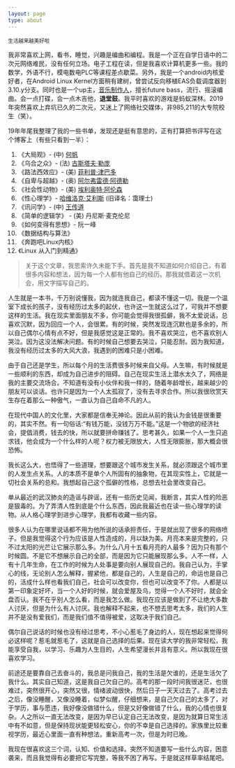 ```yaml
---
layout: page
type: about
---
```


  	生活越来越美好啦

​	   我非常喜欢上网，看书，睡觉，兴趣是编曲和编程。我是一个正在自学日语中的二次元网络难民，没有任何立场。电子工程在读，但是我喜欢计算机更多一些。我的数学，外语不行，模电数电PLC等课程差点歇菜。另外，我是一个android内核爱好者，在Android Linux Kernel方面稍有建树，曾尝试反向移植EAS负载调度器到3.10.y分支。同时也是一个up主，[音乐制作人](https://music.163.com/#/song?id=1418179755)，擅长future bass，流行、摇滚编曲。会一点打碟，会一点木吉他，**退堂鼓**。我平时喜欢的游戏是蚂蚁深林。2019年突然喜欢上弃坑已久的二次元，又迷上了网络社交媒体，非985,211的大专院校生（笑）。

19年年尾我整理了我的一些书单，发现还是挺有意思的，正有打算把书评写在这个博客上（有些只看到一半）：

1. 《大局观》- (中) [何帆](https://zh.wikipedia.org/zh-hans/%E4%BD%95%E5%B8%86)
2. 《乌合之众》- (法) [古斯塔夫·勒庞](https://zh.wikipedia.org/wiki/古斯塔夫·勒庞)
3. 《路法西效应》- (美) [菲利普·津巴多](https://zh.wikipedia.org/wiki/菲利普·津巴多)
4. 《自卑与超越》- (奥) [阿尔弗雷德·阿德勒](https://zh.wikipedia.org/wiki/阿尔弗雷德·阿德勒)
5. 《社会性动物》- (美) [埃利奥特·阿伦森](https://en.wikipedia.org/wiki/Elliot_Aronson)
6. 《性心理学》- [哈维洛克·艾利斯](https://zh.wikipedia.org/wiki/哈维洛克·艾利斯) (旧译名：霭理士)
7. 《讯问学》- (中) [王传道](https://docs.google.com/document/d/1jZgxwWI9waIvLh6HsFaxzpTBgBcZxsXSpmVXQjzGMRo/edit)
8. 《简单的逻辑学》 - (美) 丹尼斯·麦克伦尼
9. 《如何变得有思想》- 阮一峰
10. 《数据结构与算法》
11. 《奔跑吧Linux内核》
12. 《Linux 从入门到精通》



> 关于这个文章，我思索许久未能下手。首先是我不知道如何介绍自己，有着很多内容和想法，因为每一个人都有他自己的经历。那我就借着这一次机会，用文字描写自己的。

​		人生就是一本书，千万别说懂我，因为就连我自己，都读不懂这一切。我是一个温室下成长的孩子，没有经历过太多的起伏，也许这一生就这么过了，可我并不想要这样的生活。我在现实里面朋友不多，你可能会觉得我很孤僻，我不太爱说话，总喜欢沉默，因为回应一个人，会很累。有的时候，突然发现连沉默也是多余的，所以自己偶尔心情有点不好，但是我感觉这是正常的。我不喜欢哭泣，也不喜欢别人哭泣。因为这没法解决问题。有的时候自己想要去哭泣，只能忍耐。因为我知道，我没有经历过太多的大风大浪，我遇到的困难只是小困难。

​		由于自己还是学生，所以每个月的生活费很多时候来自父母。人生嘛，有时候就是一些顺利的东西，却成为自己进步的阻碍。自己在现实生活上潜水太久了，网络是我的主要交流场合。不知道有没有小伙伴和我一样的，随着年龄增长，越来越少的朋友可以谈话。也许只是因为一个人太孤寂了，没有去寻求合作。所以我很欣赏天生存在着那么一种傲气，一直认为自己自命不凡的人。

​		在现代中国人的文化里，大家都是信奉无神论。因此从前的我认为金钱是很重要的，其实不然。有一句俗话:“有钱万能，没钱万万不能。”这是一个物欲的经济社会，提倡消费，钱去的快，所以就要拼命赚钱了。思考甚久，如果一个人一生只追求钱，他会成为一个什么样的人呢？权力被无限放大，人性无限膨胀，那大概会很恐怖。

​		我长这么大，也悟得了一些道理，想要跟这个城市发生关系，就必须跟这个城市里的人发生点关系。人的本质不是单个人所固有的抽象物，在其现实性上，它就是一切社会关系的总和。我想起自己这个孤僻的性格，总想去社会里改变自己。

​		单从最近的武汉肺炎的造谣与辟谣，还有一些历史见闻，我断言，其实人性的险恶是狠毒的。为了弄清人性到底是个什么东西，因此我最近也在读一些心理学的读物。从人格心理学到进步心理学，我都有收藏一些内容。

​		很多人认为在哪里说话都不用为他所说的话承担责任，于是就出现了很多的网络喷子。但是我觉得这个行为应该是人性造成的，月以缺为美。月亮本来是完整的，只不过太阳的光芒让它展示那么多。为什么八月十五看月亮的人最多？因为只有那个时候圆。不是它不想展示自己的全部，而是因为它只能展现那么多。人不一样，人有十几年生命，在工作的时候为人处事是要向别人展现自己的。我自己认为，手掌心的线，无论别人怎么解释，握紧他，都是自己的，人生是自己的，命运也是自己的，活成什么样也看我们自己，社会可以改变你，但也可以改变不了你。人都是以第一印象定好坏，当一个人好的时候，就会爱屋及乌，觉得一个人不好时，就会全盘否认。我不在乎别人怎么看，而是我怎么做。我现在应该是做到了不让绝大多数人讨厌，但是为什么有人讨厌。我也解释不起来，也不想去思考太多，我们的人生并不是没有爱我们，而是我们值不值得被爱，这取决于我们自己。

​		偶尔自己说话的时候也没有经过思考，不小心惹毛了身边的人，现在想起来觉得何必这样呢？惹毛就惹毛了，这就是自己选择的后果。现在读大学的我非常轻松，我能享受自我，以学习、乐趣为人生目的，人生希望漫长并且有意义。所以我现在很喜欢学习。

​		前途还是要靠自己去奋斗的，我总是问我自己，我的生活是欠谁的，还是生活欠了我什么。其实自己知道，这是我自己欠自己的。高考的那一段时间我很迷茫，也很难过，突然很开心，突然又很，情绪波动很快，然后日子一天天过去了。高考过去之后，像没睡醒，又像没睡着，似梦似醒，仔细想来，是自己欠自己的太多了，对于学历，事与愿违，我好像没做错什么，但是又好像做错了什么，我的心情也很复杂。人之所以一直无法改变，是因为早已认定自己无法改变，是因为就算日常生活中有不如意，但是保持现状能更轻松安心，你的不幸是自己选择的。家族里比较重视学历，最近心里面一直有种想法，重新高考一次，但是为时已晚。

​		我现在很喜欢这三个词，认知、价值和选择。突然不知道要写一些什么内容，困意袭来，而且我觉得有必要把它写完整，等我不困了再写。于是就这样草率结尾吧。
